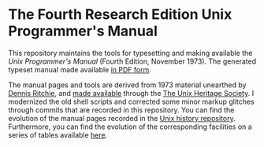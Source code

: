 # The Fourth Research Edition Unix Programmer's Manual
This repository maintains the tools for typesetting and
making available the *Unix Programmer's Manual*
(Fourth Edition, November 1973).
The generated typeset manual made available
[in PDF form](https://dspinellis.github.io/unix-v4man/v4man.pdf).

The manual pages and tools are derived from 1973 material unearthed
by [Dennis Ritchie](https://en.wikipedia.org/wiki/Dennis_Ritchie), and
[made available](http://www.tuhs.org/Archive/Distributions/Research/Dennis_v4/)
through the [The Unix Heritage Society](http://www.tuhs.org/).
I modernized the old shell scripts and corrected some minor markup
glitches through commits that are recorded in this repository.
You can find the evolution of the manual pages recorded in the
[Unix history repository](https://github.com/dspinellis/unix-history-repo).
Furthermore, you can find the evolution of the corresponding facilities
on a series of tables available
[here](https://dspinellis.github.io/unix-history-man/index.html).
